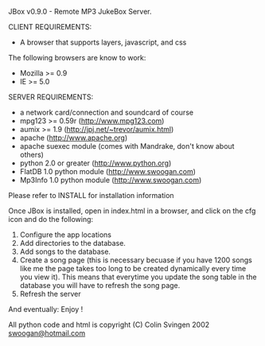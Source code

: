 JBox v0.9.0 - Remote MP3 JukeBox Server.

CLIENT REQUIREMENTS:

- A browser that supports layers, javascript, and css

The following browsers are know to work:

- Mozilla >= 0.9
- IE >= 5.0

SERVER REQUIREMENTS:

- a network card/connection and soundcard of course
- mpg123 >= 0.59r (http://www.mpg123.com)
- aumix >= 1.9 (http://jpj.net/~trevor/aumix.html)
- apache (http://www.apache.org)
- apache suexec module (comes with Mandrake, don't know about others)
- python 2.0 or greater (http://www.python.org)
- FlatDB 1.0 python module (http://www.swoogan.com)
- Mp3Info 1.0 python module (http://www.swoogan.com)


Please refer to INSTALL for installation information

Once JBox is installed, open in index.html in a browser, and click on the cfg icon and do the following:

1. Configure the app locations
2. Add directories to the database.
3. Add songs to the database.
4. Create a song page (this is necessary becuase if you have 1200 songs like me the page takes too long to be created dynamically every time you view it). This means that everytime you update the song table in the database you will have to refresh the song page.
5. Refresh the server

And eventually:
Enjoy !

All python code and html is copyright (C) Colin Svingen 2002  <swoogan@hotmail.com>

